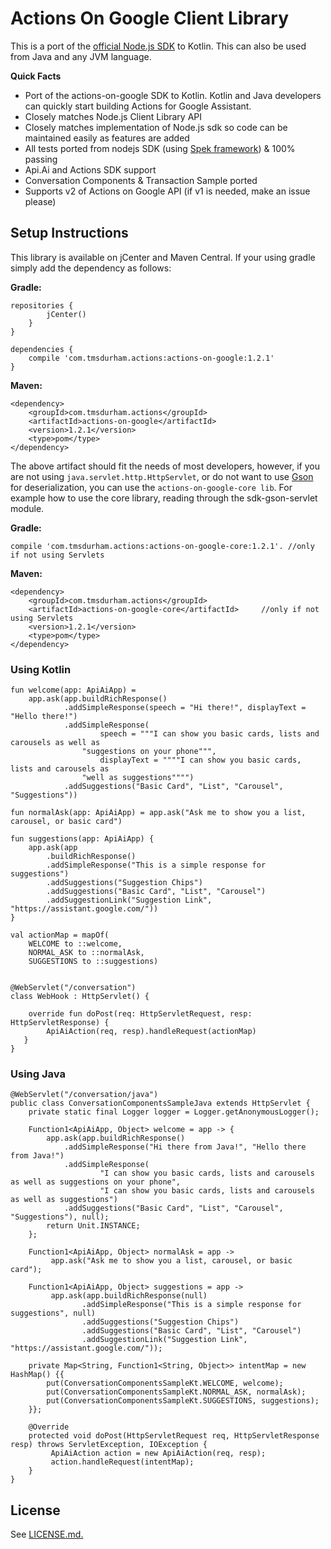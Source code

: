 # Actions On Google Client Library


This is a port of the [official Node.js SDK](https://github.com/actions-on-google/actions-on-google-nodejs) to Kotlin.  This can also be used from Java and any JVM language.

__Quick Facts__

 * Port of the actions-on-google SDK to Kotlin.  Kotlin and Java developers can quickly start building Actions for Google Assistant.
 * Closely matches Node.js Client Library API
 * Closely matches implementation of Node.js sdk so code can be maintained easily as features are added
 * All tests ported from nodejs SDK (using [Spek framework](http://spekframework.org/)) & 100% passing
 * Api.Ai and Actions SDK support
 * Conversation Components & Transaction Sample ported
 * Supports v2 of Actions on Google API (if v1 is needed, make an issue please)

## Setup Instructions

This library is available on jCenter and Maven Central.  If your using gradle simply add the dependency as follows:

__Gradle:__

    repositories {
            jCenter()
        }
    }
    
    dependencies {
        compile 'com.tmsdurham.actions:actions-on-google:1.2.1'
    }
__Maven:__

    <dependency>
  		<groupId>com.tmsdurham.actions</groupId>
  		<artifactId>actions-on-google</artifactId>
  		<version>1.2.1</version>
  		<type>pom</type>
    </dependency>

The above artifact should fit the needs of most developers, however, if you are not using ```java.servlet.http.HttpServlet```, or do not want to use [Gson](https://github.com/google/gson) for deserialization, you can use the ```actions-on-google-core lib```.  For example how to use the core library, reading through the sdk-gson-servlet module.    

__Gradle:__

   	compile 'com.tmsdurham.actions:actions-on-google-core:1.2.1'. //only if not using Servlets

__Maven:__

    <dependency>
  		<groupId>com.tmsdurham.actions</groupId>
  		<artifactId>actions-on-google-core</artifactId>		//only if not using Servlets
  		<version>1.2.1</version>
  		<type>pom</type>
    </dependency>


### Using Kotlin

    fun welcome(app: ApiAiApp) =
        app.ask(app.buildRichResponse()
                .addSimpleResponse(speech = "Hi there!", displayText = "Hello there!")
                .addSimpleResponse(
                        speech = """I can show you basic cards, lists and carousels as well as
                    "suggestions on your phone""",
                        displayText = """"I can show you basic cards, lists and carousels as
                    "well as suggestions"""")
                .addSuggestions("Basic Card", "List", "Carousel", "Suggestions"))
                
    fun normalAsk(app: ApiAiApp) = app.ask("Ask me to show you a list, carousel, or basic card")

    fun suggestions(app: ApiAiApp) {
        app.ask(app
            .buildRichResponse()
            .addSimpleResponse("This is a simple response for suggestions")
            .addSuggestions("Suggestion Chips")
            .addSuggestions("Basic Card", "List", "Carousel")
            .addSuggestionLink("Suggestion Link", "https://assistant.google.com/"))
    }
    
    val actionMap = mapOf(
        WELCOME to ::welcome,
        NORMAL_ASK to ::normalAsk,
        SUGGESTIONS to ::suggestions)
      
    
    @WebServlet("/conversation")
    class WebHook : HttpServlet() {

    	override fun doPost(req: HttpServletRequest, resp: HttpServletResponse) {
        	ApiAiAction(req, resp).handleRequest(actionMap)
       }
    }

### Using Java

	@WebServlet("/conversation/java")
	public class ConversationComponentsSampleJava extends HttpServlet {
    	private static final Logger logger = Logger.getAnonymousLogger();

		Function1<ApiAiApp, Object> welcome = app -> {
        	app.ask(app.buildRichResponse()
                .addSimpleResponse("Hi there from Java!", "Hello there from Java!")
                .addSimpleResponse(
                        "I can show you basic cards, lists and carousels as well as suggestions on your phone",
                        "I can show you basic cards, lists and carousels as well as suggestions")
                .addSuggestions("Basic Card", "List", "Carousel", "Suggestions"), null);
        	return Unit.INSTANCE;
    	};

    	Function1<ApiAiApp, Object> normalAsk = app ->
       	     app.ask("Ask me to show you a list, carousel, or basic card");

    	Function1<ApiAiApp, Object> suggestions = app ->
       	     app.ask(app.buildRichResponse(null)
                    .addSimpleResponse("This is a simple response for suggestions", null)
                    .addSuggestions("Suggestion Chips")
                    .addSuggestions("Basic Card", "List", "Carousel")
                    .addSuggestionLink("Suggestion Link", "https://assistant.google.com/"));

		private Map<String, Function1<String, Object>> intentMap = new HashMap() {{
        	put(ConversationComponentsSampleKt.WELCOME, welcome);
        	put(ConversationComponentsSampleKt.NORMAL_ASK, normalAsk);
        	put(ConversationComponentsSampleKt.SUGGESTIONS, suggestions);
    	}};

    	@Override
    	protected void doPost(HttpServletRequest req, HttpServletResponse resp) throws ServletException, IOException {
         	 ApiAiAction action = new ApiAiAction(req, resp);
       	 	 action.handleRequest(intentMap);
    	}
    }

## License
See [LICENSE.md.](https://github.com/TicketmasterMobileStudio/actions-on-google-kotlin/blob/master/LICENSE)
